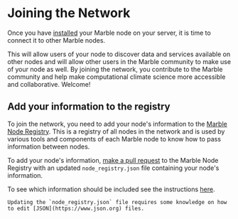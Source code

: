 # Joining the Network

Once you have [installed](installation.md) your Marble node on your server, it is time to connect it to other Marble
nodes. 

This will allow users of your node to discover data and services available on other nodes and will allow other users in
the Marble community to make use of your node as well. By joining the network, you contribute to the Marble community
and help make computational climate science more accessible and collaborative. Welcome!

## Add your information to the registry

To join the network, you need to add your node's information to the 
[Marble Node Registry](https://github.com/DACCS-Climate/Marble-node-registry). This is a registry of all nodes in the
network and is used by various tools and components of each Marble node to know how to pass information between nodes.

To add your node's information, [make a pull request](https://github.com/DACCS-Climate/Marble-node-registry/pulls) to 
the Marble Node Registry with an updated `node_registry.json` file containing your node's information.

To see which information should be included see the instructions 
[here](https://github.com/DACCS-Climate/Marble-node-registry/blob/main/README.md#add-or-update-information-about-a-marble-node).

```{note}
Updating the `node_registry.json` file requires some knowledge on how to edit [JSON](https://www.json.org) files.
```
